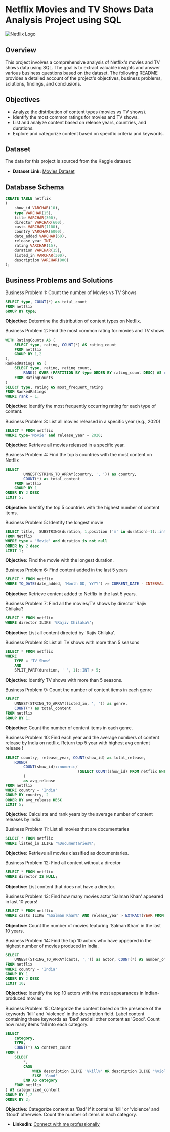 # Netflix Movies and TV Shows Data Analysis Project using SQL

![Netflix Logo](https://github.com/Suranjan-Dey/netflix-sql-project/blob/main/Netflix%20Logo.png)

## Overview
This project involves a comprehensive analysis of Netflix's movies and TV shows data using SQL. The goal is to extract valuable insights and answer various business questions based on the dataset. The following README provides a detailed account of the project's objectives, business problems, solutions, findings, and conclusions.

## Objectives

- Analyze the distribution of content types (movies vs TV shows).
- Identify the most common ratings for movies and TV shows.
- List and analyze content based on release years, countries, and durations.
- Explore and categorize content based on specific criteria and keywords.

## Dataset

The data for this project is sourced from the Kaggle dataset:

- **Dataset Link:** [Movies Dataset](https://www.kaggle.com/datasets/shivamb/netflix-shows?resource=download)

## Database Schema

```sql
CREATE TABLE netflix
(
	show_id	VARCHAR(10),
	type VARCHAR(15),
	title VARCHAR(300),
	director VARCHAR(600),
	casts VARCHAR(1100),
	country	VARCHAR(6000),
	date_added VARCHAR(60),
	release_year INT,
	rating VARCHAR(15),
	duration VARCHAR(15),
	listed_in VARCHAR(300),
	description VARCHAR(800)
);
```

## Business Problems and Solutions

Business Problem 1: Count the number of Movies vs TV Shows

```sql
SELECT type, COUNT(*) as total_count
FROM netflix
GROUP BY type;
```

**Objective:** Determine the distribution of content types on Netflix.

Business Problem 2: Find the most common rating for movies and TV shows

```sql
WITH RatingCounts AS (
    SELECT type, rating, COUNT(*) AS rating_count
    FROM netflix
    GROUP BY 1,2
),
RankedRatings AS (
    SELECT type, rating, rating_count,
        RANK() OVER (PARTITION BY type ORDER BY rating_count DESC) AS rank
    FROM RatingCounts
)
SELECT type, rating AS most_frequent_rating
FROM RankedRatings
WHERE rank = 1;
```

**Objective:** Identify the most frequently occurring rating for each type of content.

Business Problem 3: List all movies released in a specific year (e.g., 2020)

```sql
SELECT * FROM netflix
WHERE type='Movie' and release_year = 2020;
```

**Objective:** Retrieve all movies released in a specific year.

Business Problem 4: Find the top 5 countries with the most content on Netflix

```sql
SELECT
		UNNEST(STRING_TO_ARRAY(country, ', ')) as country,
		COUNT(*) as total_content
	FROM netflix
	GROUP BY 1
ORDER BY 2 DESC
LIMIT 5;
```

**Objective:** Identify the top 5 countries with the highest number of content items.

Business Problem 5: Identify the longest movie

```sql
SELECT title,  SUBSTRING(duration, 1,position ('m' in duration)-1)::int duration
FROM Netflix
WHERE type = 'Movie' and duration is not null
ORDER by 2 desc
LIMIT 1;
```

**Objective:** Find the movie with the longest duration.

Business Problem 6: Find content added in the last 5 years

```sql
SELECT * FROM netflix
WHERE TO_DATE(date_added, 'Month DD, YYYY') >= CURRENT_DATE - INTERVAL '5 years';
```

**Objective:** Retrieve content added to Netflix in the last 5 years.

Business Problem 7: Find all the movies/TV shows by director 'Rajiv Chilaka'!

```sql
SELECT * FROM netflix
WHERE director ILIKE '%Rajiv Chilaka%';
```

**Objective:** List all content directed by 'Rajiv Chilaka'.

Business Problem 8: List all TV shows with more than 5 seasons

```sql
SELECT * FROM netflix
WHERE 
	TYPE = 'TV Show'
	AND
	SPLIT_PART(duration, ' ', 1)::INT > 5;
```

**Objective:** Identify TV shows with more than 5 seasons.

Business Problem 9: Count the number of content items in each genre

```sql
SELECT 
	UNNEST(STRING_TO_ARRAY(listed_in, ', ')) as genre,
	COUNT(*) as total_content
FROM netflix
GROUP BY 1;
```

**Objective:** Count the number of content items in each genre.

Business Problem 10: Find each year and the average numbers of content release by India on netflix. Return top 5 year with highest avg content release !

```sql
SELECT country, release_year, COUNT(show_id) as total_release,
	ROUND(
		COUNT(show_id)::numeric/
								(SELECT COUNT(show_id) FROM netflix WHERE country = 'India')::numeric * 100, 2
		)
		as avg_release
FROM netflix
WHERE country = 'India' 
GROUP BY country, 2
ORDER BY avg_release DESC 
LIMIT 5;
```

**Objective:** Calculate and rank years by the average number of content releases by India.

Business Problem 11: List all movies that are documentaries

```sql
SELECT * FROM netflix
WHERE listed_in ILIKE '%Documentaries%';
```

**Objective:** Retrieve all movies classified as documentaries.

Business Problem 12: Find all content without a director

```sql
SELECT * FROM netflix
WHERE director IS NULL;
```

**Objective:** List content that does not have a director.

Business Problem 13: Find how many movies actor 'Salman Khan' appeared in last 10 years!

```sql
SELECT * FROM netflix
WHERE casts ILIKE '%Salman Khan%' AND release_year > EXTRACT(YEAR FROM CURRENT_DATE) - 10;
```

**Objective:** Count the number of movies featuring 'Salman Khan' in the last 10 years.

Business Problem 14: Find the top 10 actors who have appeared in the highest number of movies produced in India.

```sql
SELECT 
	UNNEST(STRING_TO_ARRAY(casts, ',')) as actor, COUNT(*) AS number_of_movies
FROM netflix
WHERE country = 'India'
GROUP BY 1
ORDER BY 2 DESC
LIMIT 10;
```

**Objective:** Identify the top 10 actors with the most appearances in Indian-produced movies.

Business Problem 15: Categorize the content based on the presence of the keywords 'kill' and 'violence' in the description field. Label content containing these keywords as 'Bad' and all other content as 'Good'. Count how many items fall into each category.

```sql
SELECT 
    category,
	TYPE,
    COUNT(*) AS content_count
FROM (
    SELECT 
		*,
        CASE 
            WHEN description ILIKE '%kill%' OR description ILIKE '%violence%' THEN 'Bad'
            ELSE 'Good'
        END AS category
    FROM netflix
) AS categorized_content
GROUP BY 1,2
ORDER BY 2;
```

**Objective:** Categorize content as 'Bad' if it contains 'kill' or 'violence' and 'Good' otherwise. Count the number of items in each category.

- **LinkedIn**: [Connect with me professionally](https://www.linkedin.com/in/suranjandey/)
